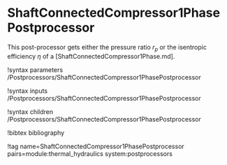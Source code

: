 # ShaftConnectedCompressor1PhasePostprocessor

This post-processor gets either the pressure ratio $r_p$ or the isentropic efficiency $\eta$
of a [ShaftConnectedCompressor1Phase.md].

!syntax parameters /Postprocessors/ShaftConnectedCompressor1PhasePostprocessor

!syntax inputs /Postprocessors/ShaftConnectedCompressor1PhasePostprocessor

!syntax children /Postprocessors/ShaftConnectedCompressor1PhasePostprocessor

!bibtex bibliography

!tag name=ShaftConnectedCompressor1PhasePostprocessor pairs=module:thermal_hydraulics system:postprocessors
